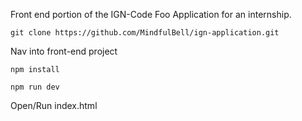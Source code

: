 Front end portion of the IGN-Code Foo Application for an internship. 

`git clone https://github.com/MindfulBell/ign-application.git`

Nav into front-end project

`npm install`

`npm run dev`

Open/Run index.html



